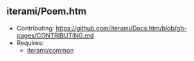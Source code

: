 iterami/Poem.htm
----------------

* Contributing: https://github.com/iterami/Docs.htm/blob/gh-pages/CONTRIBUTING.md
* Requires:
  * [iterami/common](https://github.com/iterami/common)
